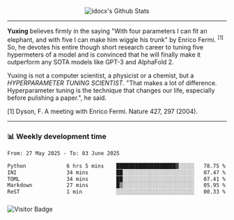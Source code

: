 <div align="center">
    <img align="center" src="https://github-readme-stats.vercel.app/api?username=idocx&show_icons=true&count_private=true&hide_border=true" alt="idocx's Github Stats"></img>
</div>

---

**Yuxing** believes firmly in the saying "With four parameters I can fit an elephant, and with five I can make him wiggle his trunk" by Enrico Fermi. <sup>[1]</sup> So, he devotes his entire though short research career to tuning five hypermeters of a model and is convinced that he will finally make it outperform any SOTA models like GPT-3 and AlphaFold 2.

Yuxing is not a computer scientist, a physicist or a chemist, but a *HYPERPARAMETER TUNING SCIENTIST*. "That makes a lot of difference. Hyperparameter tuning is the technique that changes our life, especially before pulishing a paper.", he said.

[1] Dyson, F. A meeting with Enrico Fermi. Nature 427, 297 (2004).


---

### 📊 Weekly development time
<!--START_SECTION:waka-->

```txt
From: 27 May 2025 - To: 03 June 2025

Python             6 hrs 5 mins    ███████████████████▓░░░░░   78.75 %
INI                34 mins         ██░░░░░░░░░░░░░░░░░░░░░░░   07.47 %
TOML               34 mins         ██░░░░░░░░░░░░░░░░░░░░░░░   07.41 %
Markdown           27 mins         █▒░░░░░░░░░░░░░░░░░░░░░░░   05.95 %
ReST               1 min           ░░░░░░░░░░░░░░░░░░░░░░░░░   00.33 %
```

<!--END_SECTION:waka-->

### 

![Visitor Badge](https://visitor-badge.laobi.icu/badge?page_id=idocx.idocx)